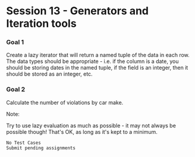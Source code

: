 # Session 13 - Generators and Iteration tools



### **Goal 1**

Create a lazy iterator that will return a named tuple of the data in each row. The data types should be appropriate - i.e. if the column is a date, you should be storing dates in the named tuple, if the field is an integer, then it should be stored as an integer, etc.

### **Goal 2**

Calculate the number of violations by car make.

Note:

Try to use lazy evaluation as much as possible - it may not always be possible though! That's OK, as long as it's kept to a minimum.

    No Test Cases
    Submit pending assignments


